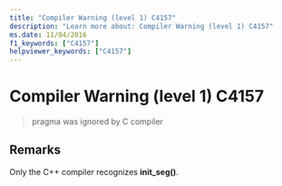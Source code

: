 ```yaml
---
title: "Compiler Warning (level 1) C4157"
description: "Learn more about: Compiler Warning (level 1) C4157"
ms.date: 11/04/2016
f1_keywords: ["C4157"]
helpviewer_keywords: ["C4157"]
---
```

# Compiler Warning (level 1) C4157

> pragma was ignored by C compiler

## Remarks

Only the C++ compiler recognizes **init_seg()**.
